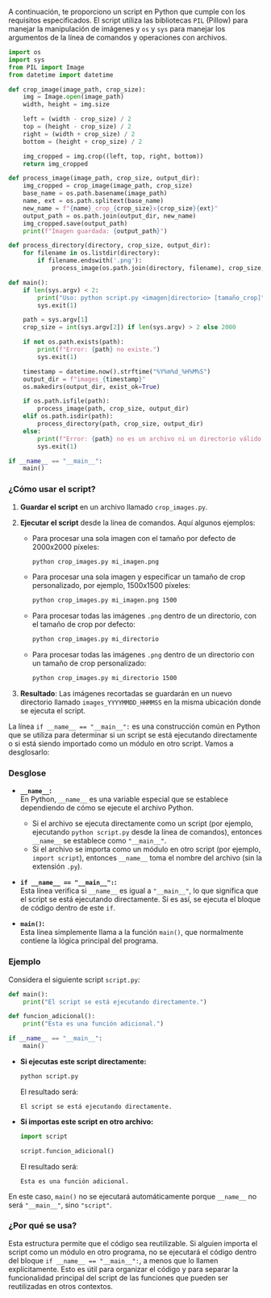 A continuación, te proporciono un script en Python que cumple con los requisitos especificados. El script utiliza las bibliotecas `PIL` (Pillow) para manejar la manipulación de imágenes y `os` y `sys` para manejar los argumentos de la línea de comandos y operaciones con archivos.

```python
import os
import sys
from PIL import Image
from datetime import datetime

def crop_image(image_path, crop_size):
    img = Image.open(image_path)
    width, height = img.size

    left = (width - crop_size) / 2
    top = (height - crop_size) / 2
    right = (width + crop_size) / 2
    bottom = (height + crop_size) / 2

    img_cropped = img.crop((left, top, right, bottom))
    return img_cropped

def process_image(image_path, crop_size, output_dir):
    img_cropped = crop_image(image_path, crop_size)
    base_name = os.path.basename(image_path)
    name, ext = os.path.splitext(base_name)
    new_name = f"{name}_crop_{crop_size}x{crop_size}{ext}"
    output_path = os.path.join(output_dir, new_name)
    img_cropped.save(output_path)
    print(f"Imagen guardada: {output_path}")

def process_directory(directory, crop_size, output_dir):
    for filename in os.listdir(directory):
        if filename.endswith('.png'):
            process_image(os.path.join(directory, filename), crop_size, output_dir)

def main():
    if len(sys.argv) < 2:
        print("Uso: python script.py <imagen|directorio> [tamaño_crop]")
        sys.exit(1)

    path = sys.argv[1]
    crop_size = int(sys.argv[2]) if len(sys.argv) > 2 else 2000

    if not os.path.exists(path):
        print(f"Error: {path} no existe.")
        sys.exit(1)

    timestamp = datetime.now().strftime("%Y%m%d_%H%M%S")
    output_dir = f"images_{timestamp}"
    os.makedirs(output_dir, exist_ok=True)

    if os.path.isfile(path):
        process_image(path, crop_size, output_dir)
    elif os.path.isdir(path):
        process_directory(path, crop_size, output_dir)
    else:
        print(f"Error: {path} no es un archivo ni un directorio válido.")
        sys.exit(1)

if __name__ == "__main__":
    main()
```

### ¿Cómo usar el script?

1. **Guardar el script** en un archivo llamado `crop_images.py`.

2. **Ejecutar el script** desde la línea de comandos. Aquí algunos ejemplos:

   - Para procesar una sola imagen con el tamaño por defecto de 2000x2000 píxeles:
     ```bash
     python crop_images.py mi_imagen.png
     ```

   - Para procesar una sola imagen y especificar un tamaño de crop personalizado, por ejemplo, 1500x1500 píxeles:
     ```bash
     python crop_images.py mi_imagen.png 1500
     ```

   - Para procesar todas las imágenes `.png` dentro de un directorio, con el tamaño de crop por defecto:
     ```bash
     python crop_images.py mi_directorio
     ```

   - Para procesar todas las imágenes `.png` dentro de un directorio con un tamaño de crop personalizado:
     ```bash
     python crop_images.py mi_directorio 1500
     ```

3. **Resultado**: Las imágenes recortadas se guardarán en un nuevo directorio llamado `images_YYYYMMDD_HHMMSS` en la misma ubicación donde se ejecuta el script.




La línea `if __name__ == "__main__":` es una construcción común en Python que se utiliza para determinar si un script se está ejecutando directamente o si está siendo importado como un módulo en otro script. Vamos a desglosarlo:

### Desglose

- **`__name__`:**  
  En Python, `__name__` es una variable especial que se establece dependiendo de cómo se ejecute el archivo Python.

  - Si el archivo se ejecuta directamente como un script (por ejemplo, ejecutando `python script.py` desde la línea de comandos), entonces `__name__` se establece como `"__main__"`.
  - Si el archivo se importa como un módulo en otro script (por ejemplo, `import script`), entonces `__name__` toma el nombre del archivo (sin la extensión `.py`).

- **`if __name__ == "__main__":`:**  
  Esta línea verifica si `__name__` es igual a `"__main__"`, lo que significa que el script se está ejecutando directamente. Si es así, se ejecuta el bloque de código dentro de este `if`.

- **`main()`:**  
  Esta línea simplemente llama a la función `main()`, que normalmente contiene la lógica principal del programa.

### Ejemplo
Considera el siguiente script `script.py`:

```python
def main():
    print("El script se está ejecutando directamente.")

def funcion_adicional():
    print("Esta es una función adicional.")

if __name__ == "__main__":
    main()
```

- **Si ejecutas este script directamente:**

  ```bash
  python script.py
  ```

  El resultado será:
  ```
  El script se está ejecutando directamente.
  ```

- **Si importas este script en otro archivo:**

  ```python
  import script

  script.funcion_adicional()
  ```

  El resultado será:
  ```
  Esta es una función adicional.
  ```

En este caso, `main()` no se ejecutará automáticamente porque `__name__` no será `"__main__"`, sino `"script"`.

### ¿Por qué se usa?
Esta estructura permite que el código sea reutilizable. Si alguien importa el script como un módulo en otro programa, no se ejecutará el código dentro del bloque `if __name__ == "__main__":`, a menos que lo llamen explícitamente. Esto es útil para organizar el código y para separar la funcionalidad principal del script de las funciones que pueden ser reutilizadas en otros contextos.